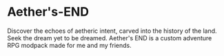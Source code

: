 # Aether's-END
Discover the echoes of aetheric intent, carved into the history of the land. Seek the dream yet to be dreamed. Aether's END is a custom adventure RPG modpack made for me and my friends.
